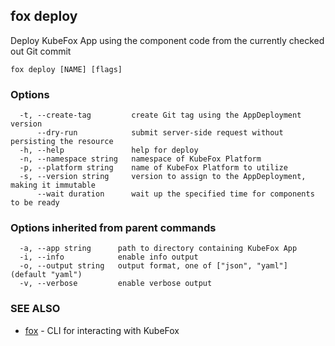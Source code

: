 ## fox deploy

Deploy KubeFox App using the component code from the currently checked out Git commit

```
fox deploy [NAME] [flags]
```

### Options

```
  -t, --create-tag         create Git tag using the AppDeployment version
      --dry-run            submit server-side request without persisting the resource
  -h, --help               help for deploy
  -n, --namespace string   namespace of KubeFox Platform
  -p, --platform string    name of KubeFox Platform to utilize
  -s, --version string     version to assign to the AppDeployment, making it immutable
      --wait duration      wait up the specified time for components to be ready
```

### Options inherited from parent commands

```
  -a, --app string      path to directory containing KubeFox App
  -i, --info            enable info output
  -o, --output string   output format, one of ["json", "yaml"] (default "yaml")
  -v, --verbose         enable verbose output
```

### SEE ALSO

* [fox](fox.md)	 - CLI for interacting with KubeFox

